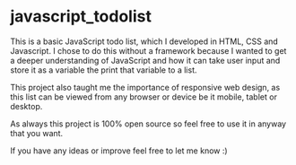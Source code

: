 # javascript_todolist

This is a basic JavaScript todo list, which I developed in HTML, CSS and Javascript. I chose to do this without a framework because I wanted to get a deeper understanding of JavaScript and how it can take user input and store it as a variable the print that variable to a list.

This project also taught me the importance of responsive web design, as this list can be viewed from any browser or device be it mobile, tablet or desktop.

As always this project is 100% open source so feel free to use it in anyway that you want.

If you have any ideas or improve feel free to let me know :)